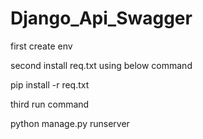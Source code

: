 # Django_Api_Swagger


first create env 

second install req.txt using below command

pip install -r req.txt

third run command

python manage.py runserver
